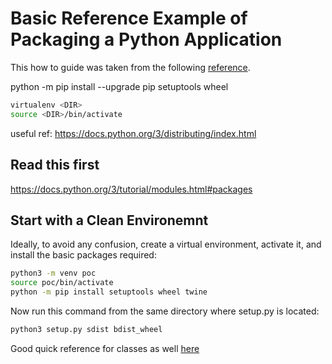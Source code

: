 # Basic Reference Example of Packaging a Python Application

This how to guide was taken from the following [reference](https://packaging.python.org/tutorials/installing-packages/).

python -m pip install --upgrade pip setuptools wheel


```bash
virtualenv <DIR>
source <DIR>/bin/activate
```

useful ref:
https://docs.python.org/3/distributing/index.html

## Read this first

https://docs.python.org/3/tutorial/modules.html#packages


## Start with a Clean Environemnt

Ideally, to avoid any confusion, create a virtual environment, activate it, and install
the basic packages required:

```bash
python3 -m venv poc
source poc/bin/activate
python -m pip install setuptools wheel twine
```


Now run this command from the same directory where setup.py is located:

```bash
python3 setup.py sdist bdist_wheel
```

Good quick reference for classes as well [here](https://en.wikibooks.org/wiki/A_Beginner%27s_Python_Tutorial/Classes)